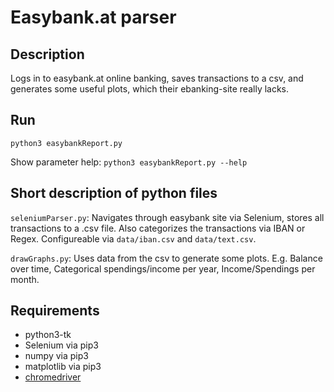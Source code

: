 # Easybank.at parser

## Description

Logs in to easybank.at online banking, saves transactions to a csv, and generates some useful plots, which their ebanking-site really lacks.

## Run
`python3 easybankReport.py`

Show parameter help: `python3 easybankReport.py --help` 

## Short description of python files
`seleniumParser.py`: Navigates through easybank site via Selenium, stores all transactions to a .csv file. Also categorizes the transactions via IBAN or Regex. Configureable via `data/iban.csv` and `data/text.csv`.

`drawGraphs.py`: Uses data from the csv to generate some plots. E.g. Balance over time, Categorical spendings/income per year, Income/Spendings per month.

## Requirements

* python3-tk
* Selenium via pip3
* numpy via pip3
* matplotlib via pip3
* [chromedriver](https://sites.google.com/a/chromium.org/chromedriver/downloads)
